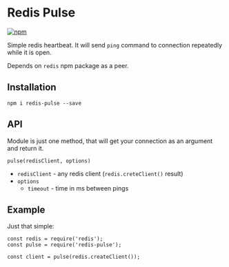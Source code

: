 # Redis Pulse

[![npm](https://img.shields.io/npm/v/redis-pulse.svg?style=flat-square)](https://www.npmjs.com/package/redis-pulse)

Simple redis heartbeat. It will send `ping` command to connection repeatedly while it is open.

Depends on `redis` npm package as a peer.

## Installation

	npm i redis-pulse --save

## API

Module is just one method, that will get your connection as an argument and return it.

`pulse(redisClient, options)`

* `redisClient` - any redis client (`redis.creteClient()` result)
* `options`
	* `timeout` - time in ms between pings

## Example

Just that simple:

	const redis = require('redis');
	const pulse = require('redis-pulse');

	const client = pulse(redis.createClient());
